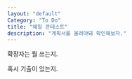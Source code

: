 ```yaml
---
layout: "default"
Category: "To Do"
title: "웨일 콘테스트"
description: "계획서를 올려야돼 확인해보자."
---
```


확장자는 뭘 쓰는지.

혹시 기출이 있는지.
